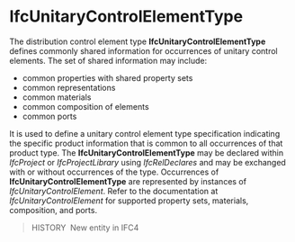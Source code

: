 IfcUnitaryControlElementType
============================

The distribution control element type **IfcUnitaryControlElementType** defines commonly shared information for occurrences of unitary control elements. The set of shared information may include:

* common properties with shared property sets
* common representations
* common materials
* common composition of elements
* common ports

It is used to define a unitary control element type specification indicating the specific product information that is common to all occurrences of that product type. The **IfcUnitaryControlElementType** may be declared within _IfcProject_ or _IfcProjectLibrary_ using _IfcRelDeclares_ and may be exchanged with or without occurrences of the type. Occurrences of **IfcUnitaryControlElementType** are represented by instances of _IfcUnitaryControlElement_. Refer to the documentation at _IfcUnitaryControlElement_ for supported property sets, materials, composition, and ports.

> HISTORY&nbsp; New entity in IFC4
